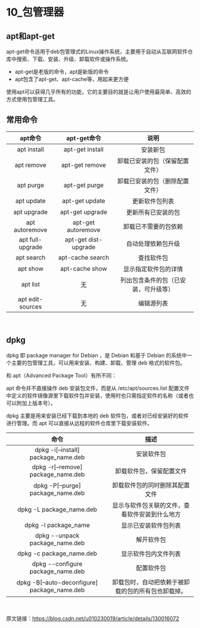 # 10_包管理器

## apt和apt-get

apt-get命令适用于deb包管理式的Linux操作系统，主要用于自动从互联网软件仓库中搜索、下载、安装、升级、卸载软件或操作系统。

- apt-get是老版的命令，apt是新版的命令
- apt包含了apt-get、apt-cache等，用起来更方便

使用apt可以获得几乎所有的功能，它的主要目的就是让用户使用最简单、高效的方式使用包管理工具。



## 常用命令

|     apt命令      |     apt-get命令      |                 说明                 |
| :--------------: | :------------------: | :----------------------------------: |
|   apt install    |   apt-get install    |               安装新包               |
|    apt remove    |    apt-get remove    |    卸载已安装的包（保留配置文件）    |
|    apt purge     |    apt-get purge     |    卸载已安装的包（删除配置文件）    |
|    apt update    |    apt-get update    |            更新软件包列表            |
|   apt upgrade    |   apt-get upgrade    |          更新所有已安装的包          |
|  apt autoremove  |  apt-get autoremove  |         卸载已不需要的包依赖         |
| apt full-upgrade | apt-get dist-upgrade |          自动处理依赖包升级          |
|    apt search    |   apt-cache search   |              查找软件包              |
|     apt show     |    apt-cache show    |         显示指定软件包的详情         |
|     apt list     |          无          | 列出包含条件的包（已安装，可升级等） |
| apt edit-sources |          无          |              编辑源列表              |

​	

## dpkg

dpkg 即 package manager for Debian ，是 Debian 和基于 Debian 的系统中一个主要的包管理工具，可以用来安装、构建、卸载、管理 deb 格式的软件包。

和 apt（Advanced Package Tool）有所不同：

apt 命令并不直接操作 deb 安装包文件，而是从 /etc/apt/sources.list 配置文件中定义的软件镜像源里下载软件包并安装，使用时也只需指定软件的名称（或者也可以附加上版本号）。

dpkg 主要是用来安装已经下载到本地的 deb 软件包，或者对已经安装好的软件进行管理。而 apt 可以直接从远程的软件仓库里下载安装软件。

|                    命令                     |                        描述                        |
| :-----------------------------------------: | :------------------------------------------------: |
|     dpkg -i[–install] package_name.deb      |                     安装软件包                     |
|      dpkg -r[–remove] package_name.deb      |              卸载软件包，保留配置文件              |
|      dpkg -P[–purge] package_name.deb       |           卸载软件包的同时删除其配置文件           |
|          dpkg -L package_name.deb           |   显示与软件包关联的文件，查看软件安装到什么地方   |
|            dpkg -l package_name             |                显示已安装软件包列表                |
|       dpkg --unpack package_name.deb        |                     解开软件包                     |
|          dpkg -c package_name.deb           |                显示软件包内文件列表                |
|      dpkg --configure package_name.deb      |                     配置软件包                     |
| dpkg -B[–auto-deconfigure] package_name.deb | 卸载包时，自动把依赖于被卸载的包的所有包也卸载掉。 |


​	

原文链接：https://blog.csdn.net/u010230019/article/details/130016072